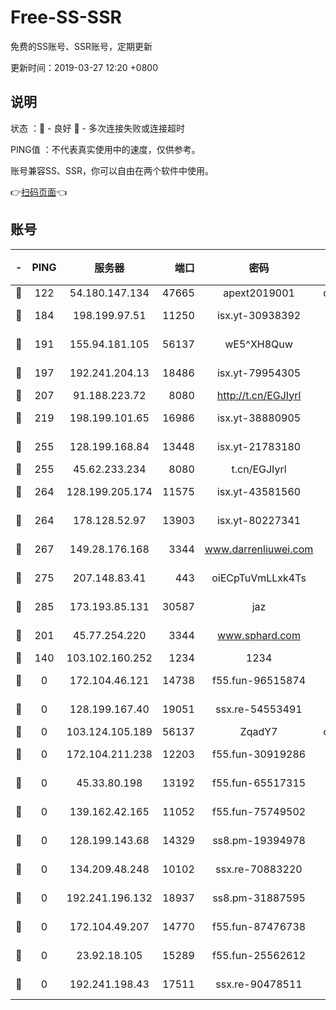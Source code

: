 # Free-SS-SSR

免费的SS账号、SSR账号，定期更新

更新时间：2019-03-27 12:20 +0800

## 说明

状态     ：🙂 - 良好 🙁 - 多次连接失败或连接超时

PING值   ：不代表真实使用中的速度，仅供参考。

账号兼容SS、SSR，你可以自由在两个软件中使用。

👉[扫码页面](https://liesauer.github.io/Free-SS-SSR/)👈

## 账号

|-|PING|服务器|端口|密码|加密方式|区域|
|:----:|:----:|:-----:|-----:|:----:|:----:|:----:|
|🙂|122|54.180.147.134|47665|apext2019001|chacha20|KR|
|🙂|184|198.199.97.51|11250|isx.yt-30938392|aes-256-cfb|US|
|🙂|191|155.94.181.105|56137|wE5^XH8Quw|aes-256-cfb|US|
|🙂|197|192.241.204.13|18486|isx.yt-79954305|aes-256-cfb|US|
|🙂|207|91.188.223.72|8080|http://t.cn/EGJIyrl|rc4-md5|RU|
|🙂|219|198.199.101.65|16986|isx.yt-38880905|aes-256-cfb|US|
|🙂|255|128.199.168.84|13448|isx.yt-21783180|aes-256-cfb|SG|
|🙂|255|45.62.233.234|8080|t.cn/EGJIyrl|rc4-md5|CA|
|🙂|264|128.199.205.174|11575|isx.yt-43581560|aes-256-cfb|SG|
|🙂|264|178.128.52.97|13903|isx.yt-80227341|aes-256-cfb|SG|
|🙂|267|149.28.176.168|3344|www.darrenliuwei.com|aes-256-cfb|AU|
|🙂|275|207.148.83.41|443|oiECpTuVmLLxk4Ts|aes-256-cfb|AU|
|🙂|285|173.193.85.131|30587|jaz|aes-256-cfb|US|
|🙂|201|45.77.254.220|3344|www.sphard.com|aes-256-cfb|SG|
|🙁|140|103.102.160.252|1234|1234|rc4-md5|JP|
|🙁|0|172.104.46.121|14738|f55.fun-96515874|aes-256-cfb|SG|
|🙁|0|128.199.167.40|19051|ssx.re-54553491|aes-256-cfb|SG|
|🙁|0|103.124.105.189|56137|ZqadY7|chacha20|US|
|🙁|0|172.104.211.238|12203|f55.fun-30919286|aes-256-cfb|US|
|🙁|0|45.33.80.198|13192|f55.fun-65517315|aes-256-cfb|US|
|🙁|0|139.162.42.165|11052|f55.fun-75749502|aes-256-cfb|SG|
|🙁|0|128.199.143.68|14329|ss8.pm-19394978|aes-256-cfb|SG|
|🙁|0|134.209.48.248|10102|ssx.re-70883220|aes-256-cfb|US|
|🙁|0|192.241.196.132|18937|ss8.pm-31887595|aes-256-cfb|US|
|🙁|0|172.104.49.207|14770|f55.fun-87476738|aes-256-cfb|SG|
|🙁|0|23.92.18.105|15289|f55.fun-25562612|aes-256-cfb|US|
|🙁|0|192.241.198.43|17511|ssx.re-90478511|aes-256-cfb|US|
